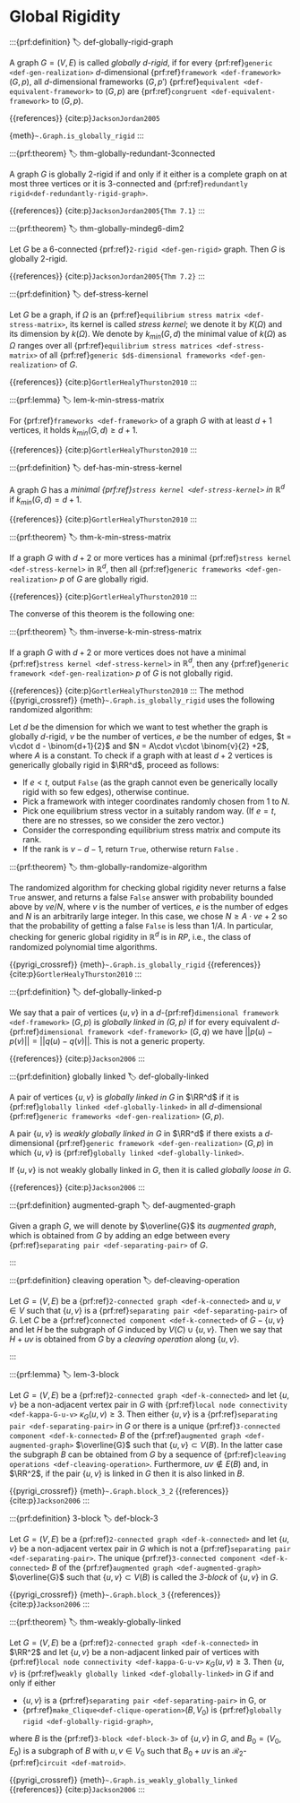 # Global Rigidity

:::{prf:definition}
:label: def-globally-rigid-graph

A graph $G = (V,E)$ is called _globally $d$-rigid_,
if for every {prf:ref}`generic <def-gen-realization>` $d$-dimensional {prf:ref}`framework <def-framework>` $(G,p)$,
all $d$-dimensional frameworks $(G,p')$ {prf:ref}`equivalent <def-equivalent-framework>` to $(G,p)$
are {prf:ref}`congruent <def-equivalent-framework>` to $(G,p)$.

{{references}} {cite:p}`JacksonJordan2005`

{meth}`~.Graph.is_globally_rigid`
:::


:::{prf:theorem}
:label: thm-globally-redundant-3connected

A graph $G$ is globally $2$-rigid if and only if it either is a
complete graph on at most three vertices or it is $3$-connected and {prf:ref}`redundantly rigid<def-redundantly-rigid-graph>`.

{{references}} {cite:p}`JacksonJordan2005{Thm 7.1}`
:::

:::{prf:theorem}
:label: thm-globally-mindeg6-dim2

Let $G$ be a $6$-connected {prf:ref}`2-rigid <def-gen-rigid>` graph. Then $G$ is globally $2$-rigid.

{{references}} {cite:p}`JacksonJordan2005{Thm 7.2}`
:::

:::{prf:definition}
:label: def-stress-kernel

Let $G$ be a graph, if $\Omega$ is an {prf:ref}`equilibrium stress matrix <def-stress-matrix>`, 
its kernel is called _stress kernel_; we denote it by $K(\Omega)$ and its dimension by $k(\Omega)$.
We denote by $k_{min}(G,d)$ the minimal value of $k(\Omega)$ as $\Omega$ ranges over all 
{prf:ref}`equilibrium stress matrices <def-stress-matrix>` of all 
{prf:ref}`generic $d$-dimensional frameworks <def-gen-realization>` of $G$.

{{references}} {cite:p}`GortlerHealyThurston2010`
:::

:::{prf:lemma}
:label: lem-k-min-stress-matrix

For {prf:ref}`frameworks <def-framework>` of a graph $G$ with at least $d+1$ vertices, 
it holds $k_{min}(G,d) \geq d+1$.

{{references}} {cite:p}`GortlerHealyThurston2010`
:::

:::{prf:definition}
:label: def-has-min-stress-kernel

A graph $G$ has a _minimal {prf:ref}`stress kernel <def-stress-kernel>` in $\mathbb{R}^d$_ 
if $k_{min}(G,d) = d+1$.

{{references}} {cite:p}`GortlerHealyThurston2010`
:::

:::{prf:theorem}
:label: thm-k-min-stress-matrix

If a graph $G$ with $d+2$ or more vertices has a minimal {prf:ref}`stress kernel <def-stress-kernel>`
in $\mathbb{R}^d$, then all {prf:ref}`generic frameworks <def-gen-realization>` $p$ of $G$ are globally rigid.

{{references}} {cite:p}`GortlerHealyThurston2010`
:::

The converse of this theorem is the following one:

:::{prf:theorem}
:label: thm-inverse-k-min-stress-matrix

If a graph $G$ with $d+2$ or more vertices does not have a minimal {prf:ref}`stress kernel <def-stress-kernel>`
in $\mathbb{R}^d$, then any {prf:ref}`generic framework <def-gen-realization>` $p$ of $G$ is not globally rigid.

{{references}} {cite:p}`GortlerHealyThurston2010`
:::
The method {{pyrigi_crossref}} {meth}`~.Graph.is_globally_rigid` uses the following randomized algorithm:

Let $d$ be the dimension for which we want to test whether the graph is globally $d$-rigid, 
$v$ be the number of vertices, $e$ be the number of edges, 
$t = v\cdot d - \binom{d+1}{2}$ and $N = A\cdot v\cdot \binom{v}{2} +2$, where $A$ is a constant.
To check if a graph with at least $d + 2$ vertices is generically globally rigid in $\RR^d$, 
proceed as follows:
* If $e < t$, output `False` (as the graph cannot even be generically locally rigid with so few edges), otherwise continue.
* Pick a framework with integer coordinates randomly chosen from 1 to $N$.
* Pick one equilibrium stress vector in a suitably random way. (If $e = t$, there are no stresses, so we consider the zero vector.) 
* Consider the corresponding equilibrium stress matrix and compute its rank. 
* If the rank is $v-d-1$, return `True`, otherwise return `False` .

:::{prf:theorem}
:label: thm-globally-randomize-algorithm

The randomized algorithm for checking global rigidity never returns a false `True` answer, 
and returns a false `False` answer with probability bounded above by $ve/N$, where $v$ is the
number of vertices, $e$ is the number of edges and $N$ is an arbitrarily large integer. 
In this case, we chose $N \geq A\cdot ve + 2$ so that the probability of getting a false `False`
is less than $1/A$.
In particular, checking for generic global rigidity in $\mathbb{R}^d$ is in $RP$, i.e., 
the class of randomized polynomial time algorithms.

{{pyrigi_crossref}} {meth}`~.Graph.is_globally_rigid`
{{references}} {cite:p}`GortlerHealyThurston2010`
:::

:::{prf:definition} 
:label: def-globally-linked-p

We say that a pair of vertices $\{u,v\}$ in a $d$-{prf:ref}`dimensional framework <def-framework>` 
$(G,p)$ is _globally linked in $(G,p)$_ if for every equivalent $d$-{prf:ref}`dimensional framework <def-framework>` 
$(G,q)$ we have $||p(u)-p(v)|| = ||q(u)-q(v)||$. This is not a generic property.

{{references}} {cite:p}`Jackson2006`
:::

:::{prf:definition} globally linked
:label: def-globally-linked

A pair of vertices $\{u,v\}$ is _globally linked in $G$_ in $\RR^d$ if it is {prf:ref}`globally linked <def-globally-linked>`
in all $d$-dimensional {prf:ref}`generic frameworks <def-gen-realization>` $(G,p)$. 

A pair $\{u,v\}$ is _weakly globally linked in $G$_ in $\RR^d$ if there exists 
a $d$-dimensional {prf:ref}`generic framework <def-gen-realization>` $(G,p)$ in which $\{u,v\}$ 
is {prf:ref}`globally linked <def-globally-linked>`.

If $\{u,v\}$ is not weakly globally linked in $G$, then it is called _globally loose in $G$_.

{{references}} {cite:p}`Jackson2006`
:::


:::{prf:definition} augmented-graph
:label: def-augmented-graph

Given a graph $G$, we will denote by $\overline{G}$ its _augmented graph_, which is obtained from $G$ 
by adding an edge between every {prf:ref}`separating pair <def-separating-pair>` of $G$.

:::


:::{prf:definition} cleaving operation
:label: def-cleaving-operation

Let $G=(V,E)$ be a {prf:ref}`2-connected graph <def-k-connected>` and $u,v\in V$ such that $\{u,v\}$ 
is a {prf:ref}`separating pair <def-separating-pair>` of $G$. Let $C$ be a {prf:ref}`connected component <def-k-connected>`
of $G-\{u,v\}$ and let $H$ be the subgraph of $G$ induced by $V(C)\cup \{u,v\}$. Then we say that $H+ uv$ 
is obtained from $G$ by a _cleaving operation_ along $\{u,v\}$.

:::


:::{prf:lemma}
:label: lem-3-block

Let $G=(V,E)$ be a {prf:ref}`2-connected graph <def-k-connected>` and let $\{u,v\}$ be a 
non-adjacent vertex pair in $G$ with {prf:ref}`local node connectivity <def-kappa-G-u-v>` $\kappa_G(u,v) \geq 3$. 
Then either $\{u,v\}$ is a {prf:ref}`separating pair <def-separating-pair>` in $G$ or there is 
a unique {prf:ref}`3-connected component <def-k-connected>` $B$ of the 
{prf:ref}`augmented graph <def-augmented-graph>` $\overline{G}$ such that $\{u,v\} \subset V(B)$. 
In the latter case the subgraph $B$ can be obtained from $G$ by a sequence of 
{prf:ref}`cleaving operations <def-cleaving-operation>`. 
Furthermore, $uv \notin E(B)$ and, in $\RR^2$, if the pair $\{u,v\}$ is linked in $G$ then it is also 
linked in $B$.

{{pyrigi_crossref}} {meth}`~.Graph.block_3_2`
{{references}} {cite:p}`Jackson2006`
:::


:::{prf:definition} 3-block
:label: def-block-3

Let $G=(V,E)$ be a {prf:ref}`2-connected graph <def-k-connected>` and let $\{u,v\}$ be a 
non-adjacent vertex pair in $G$ which is not a {prf:ref}`separating pair <def-separating-pair>`.
The unique {prf:ref}`3-connected component <def-k-connected>` 
$B$ of the {prf:ref}`augmented graph <def-augmented-graph>` $\overline{G}$ such that $\{u,v\}\subset V(B)$ 
is called the _3-block_ of $\{u,v\}$ in $G$.

{{pyrigi_crossref}} {meth}`~.Graph.block_3`
{{references}} {cite:p}`Jackson2006`
:::


:::{prf:theorem}
:label: thm-weakly-globally-linked

Let $G = (V,E)$ be a {prf:ref}`2-connected graph <def-k-connected>` in $\RR^2$ and let $\{u,v\}$ be 
a non-adjacent linked pair of vertices with {prf:ref}`local node connectivity <def-kappa-G-u-v>` $\kappa_G(u,v) \geq 3$. 
Then $\{u,v\}$ is {prf:ref}`weakly globally linked <def-globally-linked>` in $G$ if and only if either
* $\{u,v\}$ is a {prf:ref}`separating pair <def-separating-pair>` in G, or
* {prf:ref}`make_Clique<def-clique-operation>`$(B,V_0)$ is {prf:ref}`globally rigid <def-globally-rigid-graph>`,

where $B$ is the {prf:ref}`3-block <def-block-3>` of $\{u,v\}$ in $G$, and $B_0 = (V_0,E_0)$ 
is a subgraph of $B$ with $u,v \in V_0$ such that $B_0 + uv$ is an $\mathcal{R}_2$-{prf:ref}`circuit <def-matroid>`.

{{pyrigi_crossref}} {meth}`~.Graph.is_weakly_globally_linked`
{{references}} {cite:p}`Jackson2006`
:::
